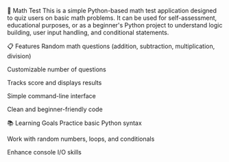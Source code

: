 🧮 Math Test
This is a simple Python-based math test application designed to quiz users on basic math problems. It can be used for self-assessment, educational purposes, or as a beginner's Python project to understand logic building, user input handling, and conditional statements.

📋 Features
Random math questions (addition, subtraction, multiplication, division)

Customizable number of questions

Tracks score and displays results

Simple command-line interface

Clean and beginner-friendly code

📚 Learning Goals
Practice basic Python syntax

Work with random numbers, loops, and conditionals

Enhance console I/O skills